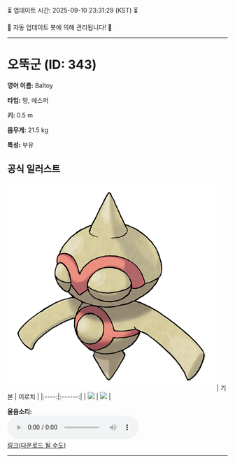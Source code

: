 
⏳ 업데이트 시간: 2025-09-10 23:31:29 (KST) ⏳

🤖 자동 업데이트 봇에 의해 관리됩니다! 🤖

---

# 오뚝군 (ID: 343)
**영어 이름:** Baltoy

**타입:** 땅, 에스퍼

**키:** 0.5 m

**몸무게:** 21.5 kg

**특성:** 부유

## 공식 일러스트
![](https://raw.githubusercontent.com/PokeAPI/sprites/master/sprites/pokemon/other/official-artwork/343.png)
| 기본 | 이로치 |
|:----:|:------:|
| <img src="http://play.pokemonshowdown.com/sprites/ani/baltoy.gif" width="200"> | <img src="http://play.pokemonshowdown.com/sprites/ani-shiny/baltoy.gif" width="200"> |

**울음소리:**<br><audio controls src="https://raw.githubusercontent.com/PokeAPI/cries/main/cries/pokemon/latest/343.ogg"></audio><br> [링크(다운로드 될 수도)](https://raw.githubusercontent.com/PokeAPI/cries/main/cries/pokemon/latest/343.ogg)


---
